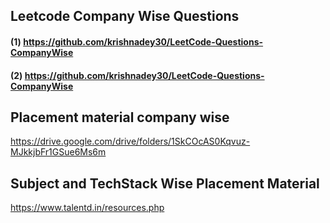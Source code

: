 ## Leetcode Company Wise Questions
#### (1) https://github.com/krishnadey30/LeetCode-Questions-CompanyWise
#### (2) https://github.com/krishnadey30/LeetCode-Questions-CompanyWise

## Placement material company wise
https://drive.google.com/drive/folders/1SkCOcAS0Kqvuz-MJkkjbFr1GSue6Ms6m

## Subject and TechStack Wise Placement Material
https://www.talentd.in/resources.php

